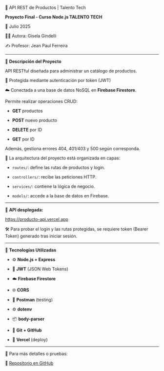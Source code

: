 🚀 API REST de Productos | Talento Tech

 

**Proyecto Final - Curso Node.js TALENTO TECH** 

📅 Julio 2025 

👩‍💻 Autora: Gisela Gindelli 

✍️ Profesor: Jean Paul Ferreira

---

 

📝 **Descripción del Proyecto**

 

API RESTful diseñada para administrar un catálogo de productos. 

🔐 Protegida mediante autenticación por token (JWT) 

☁️ Conectada a una base de datos NoSQL en **Firebase Firestore**.

 

Permite realizar operaciones CRUD:

- **GET** productos

- **POST** nuevo producto

- **DELETE** por ID

- **GET** por ID 

Además, gestiona errores 404, 401/403 y 500 según corresponda.

 

📌 La arquitectura del proyecto está organizada en capas:

- `routes/`: define las rutas de productos y login.

- `controllers/`: recibe las peticiones HTTP.

- `services/`: contiene la lógica de negocio.

- `models/`: accede a la base de datos en Firebase.

 

---

 

🔗 **API desplegada:** 

https://producto-api.vercel.app

 

🛠 Para probar el login y las rutas protegidas, se requiere token (Bearer Token) generado tras iniciar sesión.

 

---

 

🧰 **Tecnologías Utilizadas**

 

- ⚙️ **Node.js + Express**

- 🔐 **JWT** (JSON Web Tokens)

- ☁️ **Firebase Firestore**

- 🌐 **CORS**

- 🧪 **Postman** (testing)

- ⚙️ **dotenv**

- 📦 **body-parser**

- 📁 **Git + GitHub**

- 🚀 **Vercel** (deploy)

 

---

 

💬 Para más detalles o pruebas: 

📁 [Repositorio en GitHub](https://github.com/gisegind/Producto_API)